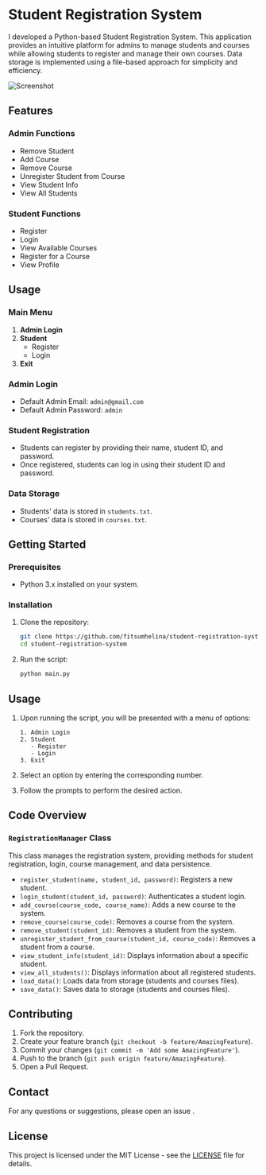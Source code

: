 # Student Registration System

I developed a Python-based Student Registration System. This application provides an intuitive platform for admins to manage students and courses while allowing students to register and manage their own courses. Data storage is implemented using a file-based approach for simplicity and efficiency.

![Screenshot](./mock5.png) 

## Features

### Admin Functions
- Remove Student
- Add Course
- Remove Course
- Unregister Student from Course
- View Student Info
- View All Students

### Student Functions
- Register
- Login
- View Available Courses
- Register for a Course
- View Profile

## Usage

### Main Menu
1. **Admin Login**
2. **Student**
   - Register
   - Login
3. **Exit**

### Admin Login
- Default Admin Email: `admin@gmail.com`
- Default Admin Password: `admin`

### Student Registration
- Students can register by providing their name, student ID, and password.
- Once registered, students can log in using their student ID and password.

### Data Storage
- Students' data is stored in `students.txt`.
- Courses' data is stored in `courses.txt`.

## Getting Started

### Prerequisites

- Python 3.x installed on your system.

### Installation

1. Clone the repository:
    ```bash
    git clone https://github.com/fitsumhelina/student-registration-system.git
    cd student-registration-system
    ```

2. Run the script:
    ```bash
    python main.py
    ```

## Usage

1. Upon running the script, you will be presented with a menu of options:

    ```
    1. Admin Login
    2. Student
       - Register
       - Login
    3. Exit
    ```

2. Select an option by entering the corresponding number.

3. Follow the prompts to perform the desired action.

## Code Overview

### `RegistrationManager` Class

This class manages the registration system, providing methods for student registration, login, course management, and data persistence.

- `register_student(name, student_id, password)`: Registers a new student.
- `login_student(student_id, password)`: Authenticates a student login.
- `add_course(course_code, course_name)`: Adds a new course to the system.
- `remove_course(course_code)`: Removes a course from the system.
- `remove_student(student_id)`: Removes a student from the system.
- `unregister_student_from_course(student_id, course_code)`: Removes a student from a course.
- `view_student_info(student_id)`: Displays information about a specific student.
- `view_all_students()`: Displays information about all registered students.
- `load_data()`: Loads data from storage (students and courses files).
- `save_data()`: Saves data to storage (students and courses files).

## Contributing

1. Fork the repository.
2. Create your feature branch (`git checkout -b feature/AmazingFeature`).
3. Commit your changes (`git commit -m 'Add some AmazingFeature'`).
4. Push to the branch (`git push origin feature/AmazingFeature`).
5. Open a Pull Request.

## Contact

For any questions or suggestions, please open an issue .

## License

This project is licensed under the MIT License - see the [LICENSE](./licence) file for details.
